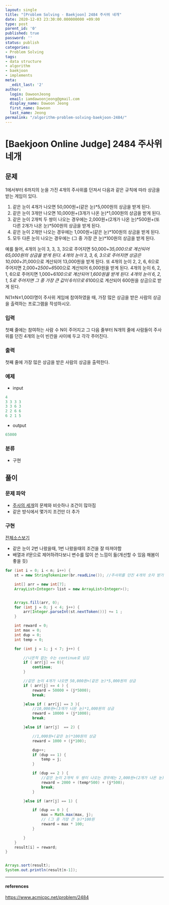 ```yaml
---
layout: single
title: "[Problem Solving - Baekjoon] 2484 주사위 네개"
date: 2020-12-03 23:30:00.000000000 +09:00
type: post
parent_id: '0'
published: true
password: ''
status: publish
categories:
- Problem Solving
tags:
- data structure
- algorithm
- baekjoon
- implements
meta:
  _edit_last: '2'
author:
  login: DawoonJeong
  email: iamdawoonjeong@gmail.com
  display_name: Dawoon Jeong
  first_name: Dawoon
  last_name: Jeong
permalink: "/algorithm-problem-solving-baekjoon-2484/"
---
```

# [Baekjoon Online Judge] 2484 주사위 네개

## 문제
1에서부터 6까지의 눈을 가진 4개의 주사위를 던져서 다음과 같은 규칙에 따라 상금을 받는 게임이 있다.

1. 같은 눈이 4개가 나오면 50,000원+(같은 눈)*5,000원의 상금을 받게 된다.
2. 같은 눈이 3개만 나오면 10,000원+(3개가 나온 눈)*1,000원의 상금을 받게 된다.
3. 같은 눈이 2개씩 두 쌍이 나오는 경우에는 2,000원+(2개가 나온 눈)*500원+(또 다른 2개가 나온 눈)*500원의 상금을 받게 된다.
4. 같은 눈이 2개만 나오는 경우에는 1,000원+(같은 눈)*100원의 상금을 받게 된다.
5. 모두 다른 눈이 나오는 경우에는 (그 중 가장 큰 눈)*100원의 상금을 받게 된다.

예를 들어, 4개의 눈이 3, 3, 3, 3으로 주어지면 50,000+3*5,000으로 계산되어 65,000원의 상금을 받게 된다. 4개의 눈이 3, 3, 6, 3으로 주어지면 상금은 10,000+3*1,000으로 계산되어 13,000원을 받게 된다. 또 4개의 눈이 2, 2, 6, 6으로 주어지면 2,000+2*500+6*500으로 계산되어 6,000원을 받게 된다. 4개의 눈이 6, 2, 1, 6으로 주어지면 1,000+6*100으로 계산되어 1,600원을 받게 된다. 4개의 눈이 6, 2, 1, 5로 주어지면 그 중 가장 큰 값이 6이므로 6*100으로 계산되어 600원을 상금으로 받게 된다.

N(1≤N≤1,000)명이 주사위 게임에 참여하였을 때, 가장 많은 상금을 받은 사람의 상금을 출력하는 프로그램을 작성하시오.

### 입력
첫째 줄에는 참여하는 사람 수 N이 주어지고 그 다음 줄부터 N개의 줄에 사람들이 주사위를 던진 4개의 눈이 빈칸을 사이에 두고 각각 주어진다.

### 출력
첫째 줄에 가장 많은 상금을 받은 사람의 상금을 출력한다.

### 예제
- input

```java
4
3 3 3 3
3 3 6 3
2 2 6 6
6 2 1 5
```

- output

```java
65000
```

### 분류
- 구현

## 풀이

### 문제 파악
- [주사의 세개](http://dawoonjeong.com/algorithm-problem-solving-baekjoon-2480/)의 문제와 비슷하나 조건이 많아짐
- 같은 방식에서 몇가지 조건만 더 추가


### 구현

[전체소스보기](https://github.com/iamdawoonjeong/java-datastructure-algorithm/blob/master/java-algorithm-problem-solving/src/baekjoon/problem2484/Main.java)

- 같은 눈이 2번 나왔을때, 1번 나왔을때의 조건을 잘 따져야함
- 배열과 if문으로 제어하려다보니 변수를 많이 쓴 느낌이 듦(개선할 수 있음 해봄이 좋을 듯)

```java
for (int i = 0; i < n; i++) {
    st = new StringTokenizer(br.readLine()); //주사위를 던진 4개의 숫자 받기

    int[] arr = new int[7];
    ArrayList<Integer> list = new ArrayList<Integer>();


    Arrays.fill(arr, 0);
    for (int j = 0; j < 4; j++) {
        arr[Integer.parseInt(st.nextToken())] += 1 ;
    }

    int reward = 0;
    int max = 0;
    int dup = 0;
    int temp = 0;

    for (int j = 1; j < 7; j++) {

        //나온적 없는 수는 continue로 넘김
        if ( arr[j] == 0){
            continue;
        }

        //같은 눈이 4개가 나오면 50,000원+(같은 눈)*5,000원의 상금
        if ( arr[j] == 4 ) {
            reward = 50000 + (j*5000);
            break;

        }else if ( arr[j] == 3 ){
            //10,000원+(3개가 나온 눈)*1,000원의 상금
            reward = 10000 + (j*1000);
            break;

        }else if (arr[j]  == 2) {

            //1,000원+(같은 눈)*100원의 상금
            reward = 1000 + (j*100);

            dup++;
            if (dup == 1) {
                temp = j;
            }

            if (dup == 2 ) {
                //같은 눈이 2개씩 두 쌍이 나오는 경우에는 2,000원+(2개가 나온 눈)*500원+(또 다른 2개가 나온 눈)*500원의 상금을 받게 됨
                reward = 2000 + (temp*500) + (j*500);
                break;
            }

        }else if (arr[j] == 1) {

            if (dup == 0 ) {
                max = Math.max(max, j);
                // (그 중 가장 큰 눈)*100원
                reward = max * 100;
            }

        }
    }
    result[i] = reward;
}


Arrays.sort(result);
System.out.println(result[n-1]);
```

---

#### references
<https://www.acmicpc.net/problem/2484>
